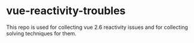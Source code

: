 # vue-reactivity-troubles
This repo is used for collecting vue 2.6 reactivity issues and for collecting solving techniques for them. 
